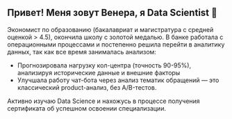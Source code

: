 ## Привет! Меня зовут Венера, я Data Scientist 👋

Экономист по образованию (бакалавриат и магистратура с средней оценкой > 4.5), окончила школу с золотой медалью. 
В банке работала с операционными процессами и постепенно решила перейти в аналитику данных, так как все время занималась анализом:
- Прогнозировала нагрузку кол-центра (точность 90-95%), анализируя исторические данные и внешние факторы
- Улучшала работу чат-бота через анализ тематик обращений — это классический product-анализ, без A/B-тестов.

Активно изучаю Data Science и нахожусь в процессе получения сертификата об успешном освоении специализации.
